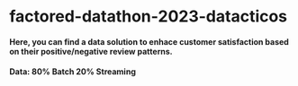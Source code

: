 # factored-datathon-2023-datacticos
#### Here, you can find a data solution to enhace customer satisfaction based on their positive/negative review patterns.
#### Data: 80% Batch 20% Streaming 
